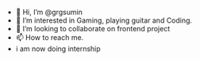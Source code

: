 - 👋 Hi, I’m @grgsumin
- 👀 I’m interested in Gaming, playing guitar and Coding.
- 💞️ I’m looking to collaborate on frontend project
- 📫 How to reach me.
- i am now doing internship

<!---
grgsumin/grgsumin is a ✨ special ✨ repository because its `README.md` (this file) appears on your GitHub profile.
You can click the Preview link to take a look at your changes.
--->
